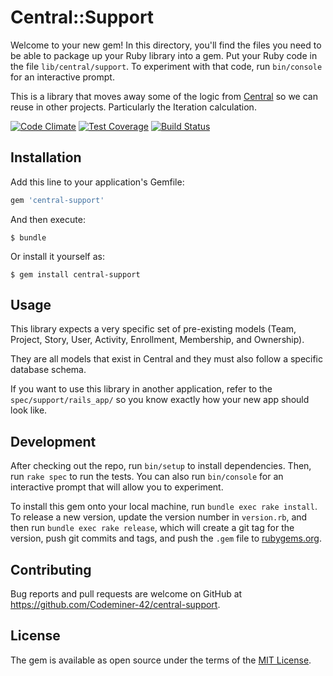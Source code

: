 # Central::Support

Welcome to your new gem! In this directory, you'll find the files you need to be able to package up your Ruby library into a gem. Put your Ruby code in the file `lib/central/support`. To experiment with that code, run `bin/console` for an interactive prompt.

This is a library that moves away some of the logic from [Central](https://github.com/Codeminer42/cm42-central) so we can reuse in other projects. Particularly the Iteration calculation.

[![Code Climate](https://codeclimate.com/repos/57e072af8a0f4603260024d5/badges/3ed30d50ad1a44162204/gpa.svg)](https://codeclimate.com/repos/57e072af8a0f4603260024d5/feed)
[![Test Coverage](https://codeclimate.com/repos/57e072af8a0f4603260024d5/badges/3ed30d50ad1a44162204/coverage.svg)](https://codeclimate.com/repos/57e072af8a0f4603260024d5/coverage)
[![Build Status](https://travis-ci.org/Codeminer42/cm42-central-support.svg?branch=master)](https://travis-ci.org/Codeminer42/cm42-central-support0)

## Installation

Add this line to your application's Gemfile:

```ruby
gem 'central-support'
```

And then execute:

    $ bundle

Or install it yourself as:

    $ gem install central-support

## Usage

This library expects a very specific set of pre-existing models (Team, Project, Story, User, Activity, Enrollment, Membership, and Ownership).

They are all models that exist in Central and they must also follow a specific database schema.

If you want to use this library in another application, refer to the `spec/support/rails_app/` so you know exactly how your new app should look like.

## Development

After checking out the repo, run `bin/setup` to install dependencies. Then, run `rake spec` to run the tests. You can also run `bin/console` for an interactive prompt that will allow you to experiment.

To install this gem onto your local machine, run `bundle exec rake install`. To release a new version, update the version number in `version.rb`, and then run `bundle exec rake release`, which will create a git tag for the version, push git commits and tags, and push the `.gem` file to [rubygems.org](https://rubygems.org).

## Contributing

Bug reports and pull requests are welcome on GitHub at https://github.com/Codeminer-42/central-support.


## License

The gem is available as open source under the terms of the [MIT License](http://opensource.org/licenses/MIT).

